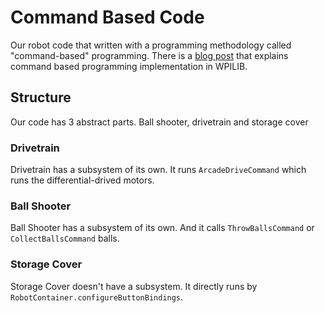 # Command Based Code
Our robot code that written with a programming methodology called "command-based" programming. There is a [blog post](https://docs.wpilib.org/en/stable/docs/software/commandbased/what-is-command-based.html) that explains command based programming implementation in WPILIB.

## Structure
Our code has 3 abstract parts. Ball shooter, drivetrain and storage cover

### Drivetrain
Drivetrain has a subsystem of its own. It runs `ArcadeDriveCommand` which runs the differential-drived motors.

### Ball Shooter
Ball Shooter has a subsystem of its own. And it calls `ThrowBallsCommand` or `CollectBallsCommand` balls.

### Storage Cover
Storage Cover doesn't have a subsystem. It directly runs by `RobotContainer.configureButtonBindings`.